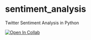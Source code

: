 # sentiment_analysis
Twitter Sentiment Analysis in Python

[![Open In Collab](https://colab.research.google.com/assets/colab-badge.svg)](https://colab.research.google.com/)
